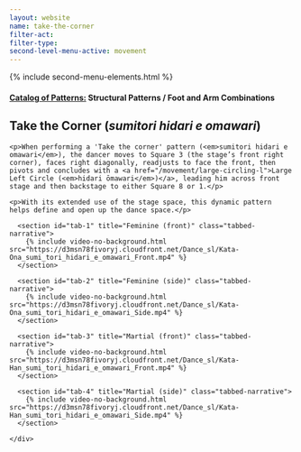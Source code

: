 ```yaml
---
layout: website
name: take-the-corner
filter-act:
filter-type:
second-level-menu-active: movement
---
```

{% include second-menu-elements.html %}

<main class="page-content">
  <div class="text-container">
    <h4><a href="/movement/">Catalog of Patterns:</a> Structural Patterns / Foot and Arm Combinations</h4>
    <h2>Take the Corner (<em>sumitori hidari e omawari</em>)</h2>

    <p>When performing a 'Take the corner' pattern (<em>sumitori hidari e omawari</em>), the dancer moves to Square 3 (the stage’s front right corner), faces right diagonally, readjusts to face the front, then pivots and concludes with a <a href="/movement/large-circling-l">Large Left Circle (<em>hidari ōmawari</em>)</a>, leading him across front stage and then backstage to either Square 8 or 1.</p>

    <p>With its extended use of the stage space, this dynamic pattern helps define and open up the dance space.</p>

  </div>


<div class="tabs-container">
  <div class="tabs-container__links">
    <div class="wrapper">
      <div id="tabs"></div>
    </div>
  </div>
  <div class="tabs-container__content">
    <div class="wrapper">

      <section id="tab-1" title="Feminine (front)" class="tabbed-narrative">
        {% include video-no-background.html src="https://d3msn78fivoryj.cloudfront.net/Dance_sl/Kata-Ona_sumi_tori_hidari_e_omawari_Front.mp4" %}
      </section>

      <section id="tab-2" title="Feminine (side)" class="tabbed-narrative">
        {% include video-no-background.html src="https://d3msn78fivoryj.cloudfront.net/Dance_sl/Kata-Ona_sumi_tori_hidari_e_omawari_Side.mp4" %}
      </section>

      <section id="tab-3" title="Martial (front)" class="tabbed-narrative">
        {% include video-no-background.html src="https://d3msn78fivoryj.cloudfront.net/Dance_sl/Kata-Han_sumi_tori_hidari_e_omawari_Front.mp4" %}
      </section>

      <section id="tab-4" title="Martial (side)" class="tabbed-narrative">
        {% include video-no-background.html src="https://d3msn78fivoryj.cloudfront.net/Dance_sl/Kata-Han_sumi_tori_hidari_e_omawari_Side.mp4" %}
      </section>

    </div>
  </div>
</div>
</main>
